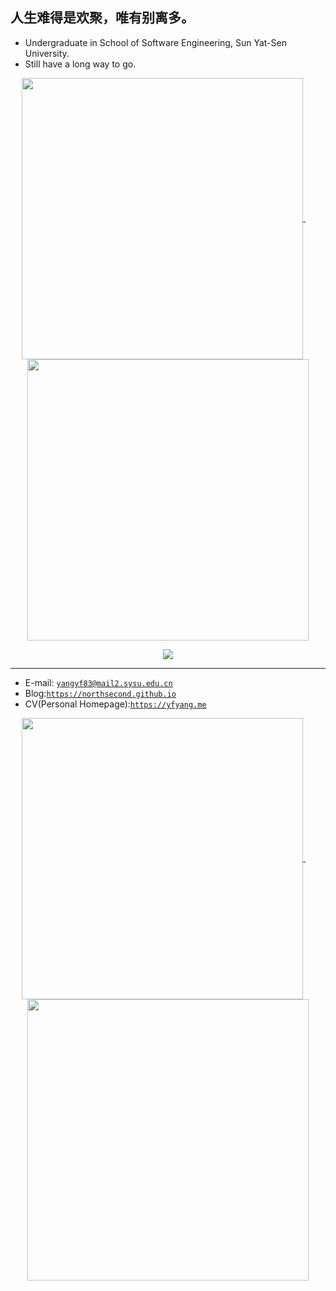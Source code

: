 ## 人生难得是欢聚，唯有别离多。

* Undergraduate in School of Software Engineering, Sun Yat-Sen University.
* Still have a long way to go.

<p align="center">
  <a href="#">
      <img width="450" align="center" src="https://gist.githubusercontent.com/NorthSecond/454abf4052a73b5ecd1c15c322fd9585/raw/b7dd5ef96e5d769b72691f96aa4391294a8b149f/github-metrics.svg" />
  </a>
  &emsp;
  <a href="#">
      <img width="450" align="center" src="https://gist.githubusercontent.com/NorthSecond/c92c1a720f8908a7a4be6ceedcb49e07/raw/0644b31ad1623e1a417fd402545d38688869bda9/github-metrics.svg" />
  </a>
</p>

<p align="center">
  <a href="https://github.com/anuraghazra/github-readme-stats">
      <img align="center" src="https://github-readme-stats.vercel.app/api?username=northsecond&show_icons=true&theme=buefy&count_private=true" />
  </a>
</p>

---

* E-mail: [`yangyf83@mail2.sysu.edu.cn`](mailto:yangyf83@mail2.sysu.edu.cn)
* Blog:[`https://northsecond.github.io`](https://northsecond.github.io)
* CV(Personal Homepage):[`https://yfyang.me`](https://yfyang.me)

<p align="center">
  <a href="https://www.zhihu.com/people/nanguozhibei">
      <img width="450" align="center" src="https://stats.justsong.cn/api/zhihu?username=nanguozhibei" />
  </a>
  &emsp;
  <a href="https://space.bilibili.com/177147462">
      <img width="450" align="center" src="https://stats.justsong.cn/api/bilibili/?id=177147462" />
  </a>
</p>
